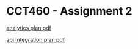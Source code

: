 # CCT460 - Assignment 2

[analytics plan pdf](cct460-a2-analytics.pdf)

[api integration plan pdf](cct460-a2-api.pdf)

